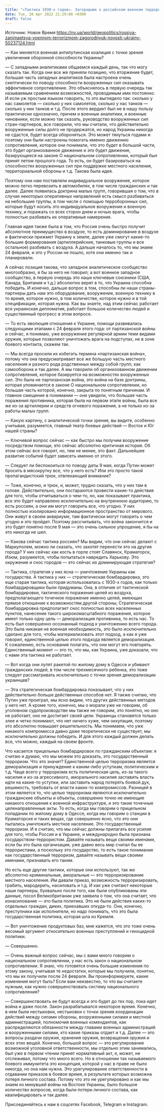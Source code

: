 ```yaml
---
title: "«Тактика 1930-х годов». Загороднюк о российском военном терроризме против Украины — интервью"
date: Tue, 26 Apr 2022 21:29:00 +0300
draft: false
---
```

Источник: Новое Время https://nv.ua/world/geopolitics/rossiya-zanimaetsya-voennym-terrorizmom-zagorodnyuk-novosti-ukrainy-50237124.html


— Как меняется военная антипутинская коалиция с точки зрения увеличения оборонной способности Украины?

— С западными аналитиками общаемся каждый день, так что могу сказать так. Когда они все же приняли позицию, что вторжение будет, большая часть западных аналитиков была настроена очень скептически по поводу способности вооруженных сил оказывать эффективное сопротивление. Это объяснялось в первую очередь так называемым сравнением возможностей, проводимым ими постоянно. И если уж простым языком говорить, то это выглядело так: сколько у нас самолетов — сколько у них самолетов, сколько у нас танков — сколько у них танков и т.д. После этого вердикт был не в нашу пользу практически однозначно, причем и военные аналитики, и военные чиновники, если можно так сказать, руководство вооруженных сил стран-партнеров, все говорили, что мы считали, что действительно вооруженные силы долго не продержатся, но народ Украины никогда не сдастся, будет всегда обороняться. Это может тянуться годами и поэтому они были настроены помогать именно движению сопротивления, которое они понимали, что это будет в большой части, это будет организованное движение и это будет движение, базирующееся на законе О национальном сопротивлении, который был принят летом прошлого года. То есть, он будет базироваться на способностях вооруженных сил при поддержке местного населения, территориальной обороны и т.д. Такова была идея.

Поэтому они нам поставляли индивидуальное вооружение, которое можно легко перевозить в автомобилях, в том числе гражданских и так далее. Далее появилась доктрина малых групп, говорившая о том, что в случае некоторых оперативных направлений есть смысл разбиваться на небольшие группы, в том числе с помощью терроборонных сил, которые будут носить это индивидуальное вооружение и военную технику, и поражать со всех сторон днем и ночью врага, чтобы полностью разбивать их оперативные намерения.

Главная идея также была в том, что Россия очень быстро получит абсолютное преимущество в воздухе, то есть доминирование в воздухе и фактически прижмет Украину к земле, далее уже смогут какие-то большие формирования (артиллерийские, танковые группы и все остальное) разбивать с воздуха. А дальше началось то, что мы знаем 24 февраля, и это у России не пошло, хотя они именно так и планировали.

А сейчас позиция такова, что западное аналитическое сообщество многообразно, я бы за него не говорил; а вот военное западное сообщество, в первую очередь это наши ключевые союзники (США, Канада, Британия и т.д.) абсолютно верят в то, что Украина способна победить. И конечно, дальше вопрос в том, способны ли наши страны-партнеры дать нам это оборудование, вооружение, военную технику в то время, которое нужно, в том количестве, которое нужно и в той спецификации, которая нужна. Как вы знаете, над этим сейчас работает вся украинская дипломатия, работает большое количество людей и существенный прогресс в этом вопросе.

— То есть эволюция отношения к Украине, помощи развивалась следующими этапами с 24 февраля этого года: от партизанской войны и сейчас, я понимаю, уже вооружение регулярной армии теми видами оружия, которые позволяют уничтожать врага на подступах, не в зоне боевого контакта, скажем так.

— Мы всегда просили их избегать термина «партизанская война», потому что она предусматривает все же большую часть местного населения и разного рода родственных между собой групп, как самооборона и так далее. А мы говорили об организованном движении сопротивления, которое базируется на возможностях вооруженных сил. Это была не партизанская война, это война на базе доктрины, которая упоминается в законе О национальном сопротивлении, но большая часть которой, конечно, закрыта по понятным причинам. И главное смещение в понимании — они увидели, что большая часть поражения противника, которая была на первом этапе войны, была все же из-за артиллерии и средств огневого поражения, а не только из-за работы малых групп.

— Какую картину, с аналитической точки зрения, вы видите, особенно учитывая, разумеется, главный театр боевых действий — Восток и Юг нашей страны?

— Ключевой вопрос сейчас — как быстро мы получим вооружение посредством помощи, это сейчас абсолютно критичная история. Об этом сейчас все говорят, но, тем не менее, это факт. Дальнейшее развитие событий будет зависеть именно от этого.

— Следует ли беспокоиться по поводу даты 9 мая, когда Путин может бросить в мясокрутку все, что у него есть? Или это просто такой пропагандистский трюк, отвлекающий внимание?

— Тоже, конечно, и трюк, и, может, трудно сказать, что у них там в голове. Действительно, они постараются провести какие-то действия для того, чтобы отчитываться о чем-то, но, как показывает практика, все это будет направлено исключительно на внутреннюю аудиторию, то есть россиян, а они им могут говорить все, что угодно. У них полностью изолировано информационное пространство от мирового. Они живут в своем аквариуме, там фактически могут говорить о чем угодно и это пройдет. Поэтому рассчитывать, что война закончится и это будет понятно после 9 мая — это очень сильное упрощение, я бы на это никогда не шел.

— Какова сейчас тактика россиян? Мы видим, что они сейчас делают с Мариуполем, можно ли сказать, что захотят перенести это на другие города? У них сейчас как кость в горле стоят Славянск, Краматорск, Изюм, разумеется, чтобы попытаться навредить Харькову. Это окружение и снос городов — это сейчас их доминирующая стратегия?

— Тактика, стратегия у них ясна — уничтожение Украины как государства. А тактика у них — стратегическая бомбардировка, это еще старая тактика, которая использовалась с 1930-х годов, как только бомбардировщики были придуманы. Она, в отличие от тактической бомбардировки, тактического поражения целей из воздуха, предполагающего точечное поражение именно целей, имеющих прямое отношение к возможностям другой стороны; Стратегическая бомбардировка предполагает снос полностью всех населенных пунктов, нанесение такого широкомасштабного поражения, которое имеет только одну цель — деморализация противника, то есть нас. То есть был совершенно осознанный подход к уничтожению всего города. Это была никакая не военная необходимость, это было исключительно сделано для того, чтобы материализовать этот подход, а как я уже говорил, единственной целью этого подхода является деморализация. К сожалению, есть основания полагать, что они могут его повторять. Единственный момент — это то, что мы, как Украина, уже доказали, что с нами эта тактика не работает.

— Вот когда они лупят ракетой по жилому дому в Одессе и убивают гражданских людей, в том числе трехмесячного ребенка, это тоже следует рассматривать исключительно с точки зрения деморализации украинцев?

— Эта стратегическая бомбардировка показывает, что у них действительно больше действенных способов нет. Я также считаю, что Путин уже проиграл, мы ясно видим, что других действенных методов у него нет. А кроме того, конечно, мы о морали уже не говорим, об уголовном судопроизводстве мы также не говорим, это понятно, но оно не работает, оно не достигает своей цели. Украинцы становятся только злее и четко понимают, что нет ничего хуже, чем оккупация, поэтому это абсолютно повышает решительность. Мы понимаем, что уже никакого компромисса давно даже теоретически не существует, мы исключительно должны победить. И для этого каждый должен делать все, что можно, каждый на своем фронте.

Что касается прицельных бомбардировок по гражданским объектам: я считаю и думаю, что мы можем это доказать, это государственный терроризм. Что это значит? Единственной целью терроризма является деморализация и принуждение к каким-либо уступкам, политическим и т.д. Чаще всего у терроризма есть политическая цель, из-за такого насилия и из-за агрессивного, аморального насилия заставить власть идти на какие-то уступки, или заставить народ потерять боевой дух, решимость, требовать от власти каких-то компромиссов. Разницей в этом является то, что целью терроризма являются исключительно гражданские объекты и объекты, совершенно точно не имеющие никакого отношения к военной инфраструктуре, и это такие точечные целенаправленные акты. То есть, когда мы говорим о прицельном попадании по жилому дому в Одессе, когда мы говорим о станции в Краматорске и таких вещах, где совершенно ясно, что это они пытались уничтожить местное население. Это государственный терроризм. И я считаю, что мы сейчас должны прилагать все усилия для того, чтобы Россия и в Украине, и международно была признана государством-террористом. Давайте называть вещи своими именами, если бы это была организация, уже давно весь мир считал бы ее террористами, а поскольку это государство, то есть такое понимание как государственный терроризм, давайте называть вещи своими именами, признавать его таким.

Но есть еще другие тактики, которые они используют, так же абсолютно криминальные, аморальные — это терроризирование местного населения. Им давали приказ, возможность терроризировать, грабить, мародерить, насиловать и т.д. И как уже считают некоторые наши партнеры, буквально после того, как были опубликованы эти данные, посол Великобритании уже заявила о том, что она считает, что изнасилование — это была политика. Это не были действия каких-то отдельных граждан, диких, приехавших откуда-то. Они, конечно, преступники как исполнители, но надо понимать, что это была государственная политика, которая шла из Кремля.

— Вот уничтожение продуктовых баз, мне кажется, что это тоже очень весомый аргумент относительно военных преступлений и геноцидной политики.

— Совершенно.

— Очень важный вопрос сейчас, мы с вами много говорим о национальном сопротивлении, у нас есть закон о национальном сопротивлении. Я знаю, что готовятся очень большие изменения по этому закону, учитывая те недостатки, которые мы получили, понятно, что мы их получили после 24 февраля. Вы проинформируете, какие изменения могут быть? Если вам неизвестно, то что вы считаете нужным, как нужно совершенствовать систему национального сопротивления?

— Совершенствовать ее будут всегда и это будет до тех пор, пока идет война и даже после. Закон разрабатывался некоторое время. Конечно, в нем были нестыковки, нестыковки с точки зрения координации действий между силами обороны, вооруженными силами и местной администрацией, полномочия военных комендантов, как распределяются обязанности между главами военных администраций и вооруженными силами, кто какие приказы отдает и т.д. Далее — это вопросы раздачи оружия, хранения оружия, возвращения оружия и всех этих вещей. Конечно, большой вопрос — это регулирование возможной уголовной ответственности, мы отдельно этим занимались, был уже в первом чтении принят нормативный акт, я, может, не отслеживал, потому что много всего. Но в отношении так называемого боевого иммунитета это концепция, которой у нас в праве не было никогда, но она нам нужна. Это урегулирование ответственности в отдавании приказов в боевое время, в результате которых возможна потеря личного состава. Потому что это не урегулировано и как мы знаем из минувшей войны на Востоке Украины, было большое количество вопросов, когда были потери личного состава, как квалифицировать и так далее.

Присоединяйтесь к нам в соцсетях Facebook, Telegram и Instagram.
